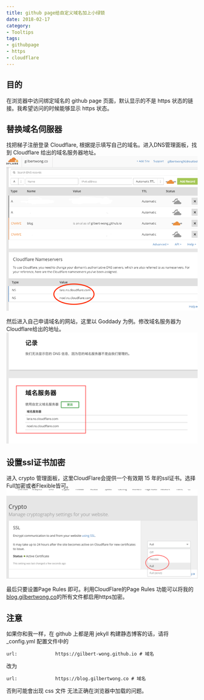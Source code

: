 ```yaml
---
title: github page给自定义域名加上小绿锁
date: 2018-02-17
category: 
- Tooltips
tags:
- githubpage
- https
- cloudflare
---
```


## 目的
在浏览器中访问绑定域名的 github page 页面，默认显示的不是 https 状态的链接。我希望访问的时候能够显示 https 状态。

## 替换域名伺服器
找把梯子注册登录 Cloudflare, 根据提示填写自己的域名。进入DNS管理面板，找到 Cloudflare 给出的域名服务器地址。
![](/images/2018-02-17-githubpage-https-1.png)

然后进入自己申请域名的网站，这里以 Goddady 为例。修改域名服务器为Cloudflare给出的地址。
![](/images/2018-02-17-githubpage-https-2.png)

## 设置ssl证书加密
进入 crypto 管理面板，这里CloudFlare会提供一个有效期 15 年的ssl证书。选择Full加密或者Flexible皆可。
![](/images/2018-02-17-githubpage-https-3.png)

最后只要设置Page Rules 即可。利用CloudFlare的Page Rules 功能可以将我的 [blog.gilbertwong.co](https://blog.gilbertwong.co)的所有文件都启用https加密。

## 注意
如果你和我一样，在 github 上都是用 jekyll 构建静态博客的话，请将 _config.yml 配置文件中的
```
url:              https://gilbert-wong.github.io # 域名
```

改为

```
url:              https://blog.gilbertwong.co # 域名
```

否則可能會出现 css 文件 无法正确在浏览器中加载的问题。
